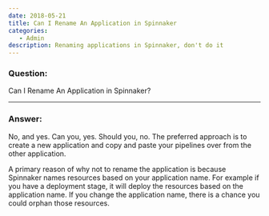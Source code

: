 ```yaml
---
date: 2018-05-21
title: Can I Rename An Application in Spinnaker
categories:
   - Admin
description: Renaming applications in Spinnaker, don't do it
---
```


### Question:

Can I Rename An Application in Spinnaker?

***

### Answer:

No, and yes.  Can you, yes. Should you, no. The preferred approach is to create a new application and copy and paste your pipelines over from the other application.

A primary reason of why not to rename the application is because Spinnaker names resources based on your application name. For example if you have a deployment stage, it will deploy the resources based on the application name. If you change the application name, there is a chance you could orphan those resources.
